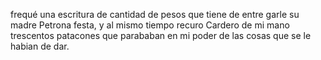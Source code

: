 frequé una escritura de cantidad de pesos que tiene de entre
garle su madre Petrona festa, y al mismo tiempo recuro Cardero
de mi mano trescentos patacones que parababan en mi poder de
las cosas que se le habian de dar.